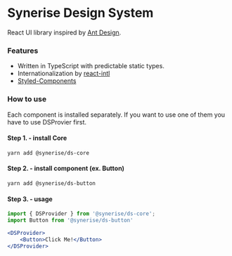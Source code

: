 # Synerise Design System

React UI library inspired by [Ant Design](https://github.com/ant-design/ant-design).

### Features

- Written in TypeScript with predictable static types.
- Internationalization by [react-intl](https://github.com/formatjs/react-intl)
- [Styled-Components](https://github.com/styled-components/styled-components)

### How to use

Each component is installed separately. If you want to use one of them you have to use DSProvier first.

#### Step 1. - install Core

```
yarn add @synerise/ds-core
```

#### Step 2. - install component (ex. Button)

```
yarn add @synerise/ds-button
```

#### Step 3. - usage

```jsx
import { DSProvider } from '@synerise/ds-core';
import Button from '@synerise/ds-button'

<DSProvider>
    <Button>Click Me!</Button>
</DSProvider>
```
